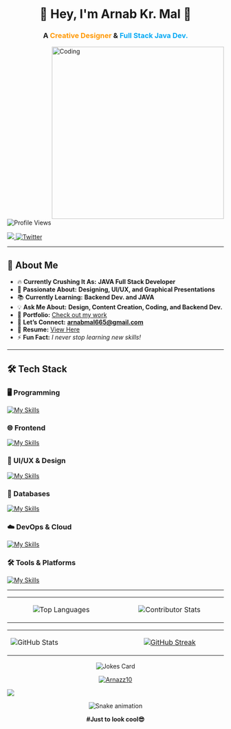 

<h1 align="center">🚀 Hey, I'm <strong> Arnab Kr. Mal</strong> 👋</h1>
<h3 align="center">A <span style="color:#ff9800;">Creative Designer</span> & <span style="color:#03a9f4;">Full Stack Java Dev.</span></h3>

<img align="right" alt="Coding" width="400" src="https://t4.ftcdn.net/jpg/05/97/74/29/360_F_597742919_gNwhTPLDD1T9ACAJXZ9qVuvCVFsDvXCe.jpg">

<p align="left">
  <img src="https://komarev.com/ghpvc/?username=arnazz10&label=Profile%20views&color=0e75b6&style=flat" alt="Profile Views" />
</p>

<p align="left">
  <a href="https://www.linkedin.com/in/arnab-mal-74454127a/">
    <img src="https://img.shields.io/badge/-LinkedIn-0072b1?style=for-the-badge&logo=linkedin&logoColor=white">
  </a>
  <a href="https://twitter.com/arnabmaal">
    <img src="https://img.shields.io/twitter/follow/arnabmaal?logo=twitter&style=for-the-badge" alt="Twitter" />
  </a>
</p>

---

## 🚀 About Me  

- 🔥 **Currently Crushing It As:** **JAVA Full Stack Developer**  
- 🎨 **Passionate About:** **Designing, UI/UX, and Graphical Presentations**  
- 📚 **Currently Learning:** **Backend Dev. and JAVA**  
- 💡 **Ask Me About:** **Design, Content Creation, Coding, and Backend Dev.**  
- 🎯 **Portfolio:** [Check out my work](https://www.behance.net/arnabmal)  
- 📩 **Let’s Connect:** **arnabmal665@gmail.com**  
- 📜 **Resume:** [View Here](https://drive.google.com/file/d/1US8NBoXmQLdYxAfMf2oJRgrXKrEM_-fi/view?usp=sharing)  
- ⚡ **Fun Fact:** _I never stop learning new skills!_  

---

## 🛠 Tech Stack  

### 🖥️ Programming  
[![My Skills](https://skillicons.dev/icons?i=c,cpp,java,py,ts)](https://skillicons.dev)  

### 🌐 Frontend  
[![My Skills](https://skillicons.dev/icons?i=react,vue)](https://skillicons.dev)  

### 🎨 UI/UX & Design  
[![My Skills](https://skillicons.dev/icons?i=figma,xd,illustrator,indesign)](https://skillicons.dev)  

### 💾 Databases  
[![My Skills](https://skillicons.dev/icons?i=mysql)](https://skillicons.dev)  

### ☁️ DevOps & Cloud  
[![My Skills](https://skillicons.dev/icons?i=docker,kubernetes,aws,gcp,azure)](https://skillicons.dev)  

### 🛠️ Tools & Platforms  
[![My Skills](https://skillicons.dev/icons?i=git,github,vscode,linux)](https://skillicons.dev)  

---
<table>
    <td width="500">
    <p align="center"> 
        <img src="https://gitmystat.vercel.app/top?theme=dark&username=Arnazz10&layout=default" alt="Top Languages">
    </p>
    </td>
    <td width="500">
    <p align="center">
        <img src="https://github-contributor-stats.vercel.app/api?username=Arnazz10&limit=5&theme=dark&combine_all_yearly_contributions=true" alt="Contributor Stats">
    </p>
    </td>
</table>

<table>
    <td width="500">
        <img src="https://github-readme-stats.vercel.app/api?username=Arnazz10&show_icons=true&theme=holi" alt="GitHub Stats">
    </td>
    <td width="500">
    <p align="center">
        <a href="https://git.io/streak-stats"><img src="https://streak-stats.demolab.com?user=Arnazz10&theme=radical" alt="GitHub Streak" /></a>
    </p>
    </td>
</table>

<p align="center">
    <img src="https://readme-jokes.vercel.app/api" alt="Jokes Card"/>
</p>

<p align="center"> 
  <a href="https://github.com/ryo-ma/github-profile-trophy">
    <img src="https://github-profile-trophy.vercel.app/?username=Arnazz10&theme=onedark" alt="Arnazz10" />
  </a> 
</p>

[![](https://visitcount.itsvg.in/api?id=Arnazz10&icon=0&color=4)](https://visitcount.itsvg.in)

<div align="center">
    <img src="https://github.com/Arnazz10/Arnazz10/blob/output/github-snake-dark.svg" alt="Snake animation">
</div>

<p align="center"><strong>#Just to look cool😎</strong></p>
